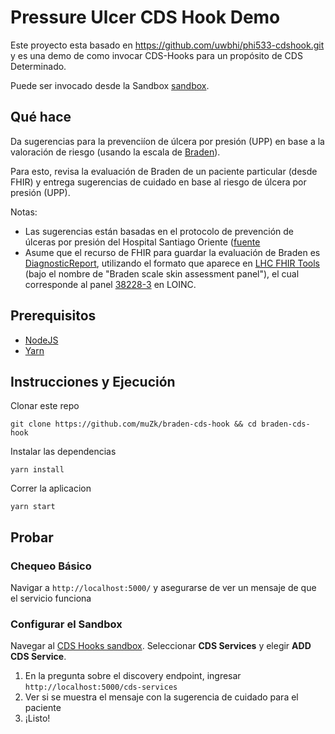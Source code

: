 # Pressure Ulcer CDS Hook Demo

Este proyecto esta basado en https://github.com/uwbhi/phi533-cdshook.git y es una demo de como invocar CDS-Hooks para un propósito de CDS Determinado.

Puede ser invocado desde la Sandbox [sandbox](http://sandbox.cds-hooks.org/).

## Qué hace

Da sugerencias para la prevenciíon de úlcera por presión (UPP) en base a la valoración de riesgo (usando la escala de [Braden](https://revistamedica.com/como/escala-de-braden/)).

Para esto, revisa la evaluación de Braden de un paciente particular (desde FHIR) y entrega sugerencias de cuidado en base al riesgo de úlcera por presión (UPP).

Notas:

- Las sugerencias están basadas en el protocolo de prevención de úlceras por presión del Hospital Santiago Oriente ([fuente](http://200.72.129.100/transparencia/transparencia_activa/documentos/matroneria/protocolo_prevencion_ulceras_por_presion.pdf)
- Asume que el recurso de FHIR para guardar la evaluación de Braden es [DiagnosticReport](https://www.hl7.org/fhir/diagnosticreport.html), utilizando el formato que aparece en [LHC FHIR Tools](https://lhcforms.nlm.nih.gov/lhcforms) (bajo el nombre de "Braden scale skin assessment panel"), el cual corresponde al panel [38228-3](https://loinc.org/38228-3) en LOINC.

## Prerequisitos

- [NodeJS](https://nodejs.org/en/download/)
- [Yarn](https://yarnpkg.com/)

## Instrucciones y Ejecución

Clonar este repo

```
git clone https://github.com/muZk/braden-cds-hook && cd braden-cds-hook
```

Instalar las dependencias

```
yarn install
```

Correr la aplicacion

```
yarn start
```

## Probar

### Chequeo Básico

Navigar a `http://localhost:5000/` y asegurarse de ver un mensaje de que el servicio funciona

### Configurar el Sandbox

Navegar al [CDS Hooks sandbox](http://sandbox.cds-hooks.org/). Seleccionar **CDS Services** y elegir **ADD CDS Service**.

1. En la pregunta sobre el discovery endpoint, ingresar `http://localhost:5000/cds-services`
2. Ver si se muestra el mensaje con la sugerencia de cuidado para el paciente
3. ¡Listo!
